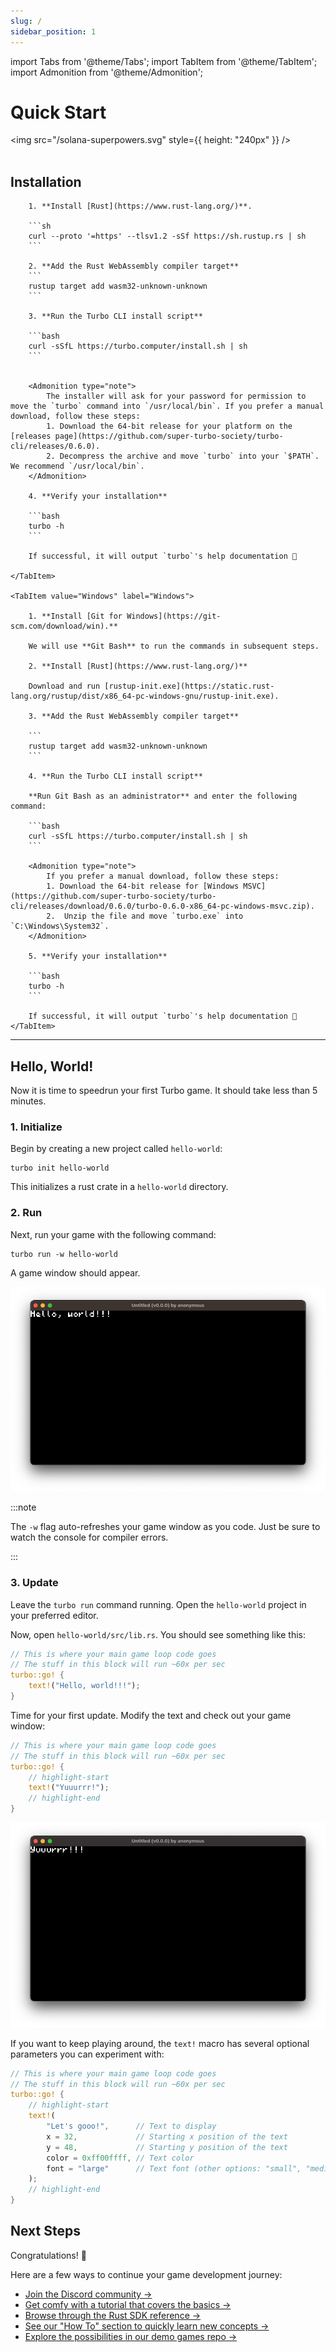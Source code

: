 ```yaml
---
slug: /
sidebar_position: 1
---
```


import Tabs from '@theme/Tabs';
import TabItem from '@theme/TabItem';
import Admonition from '@theme/Admonition';

# Quick Start

<img src="/solana-superpowers.svg" style={{ height: "240px" }} />
<br />
<br />

## Installation

<Tabs>
    <TabItem value="MacOS_Linux" label="MacOS / Linux" default>

        1. **Install [Rust](https://www.rust-lang.org/)**.

        ```sh
        curl --proto '=https' --tlsv1.2 -sSf https://sh.rustup.rs | sh
        ```

        2. **Add the Rust WebAssembly compiler target**
        ```
        rustup target add wasm32-unknown-unknown
        ```

        3. **Run the Turbo CLI install script**

        ```bash
        curl -sSfL https://turbo.computer/install.sh | sh
        ```


        <Admonition type="note">
            The installer will ask for your password for permission to move the `turbo` command into `/usr/local/bin`. If you prefer a manual download, follow these steps:
            1. Download the 64-bit release for your platform on the [releases page](https://github.com/super-turbo-society/turbo-cli/releases/0.6.0).
            2. Decompress the archive and move `turbo` into your `$PATH`. We recommend `/usr/local/bin`.
        </Admonition>

        4. **Verify your installation**

        ```bash
        turbo -h
        ```

        If successful, it will output `turbo`'s help documentation 🎉

    </TabItem>

    <TabItem value="Windows" label="Windows">

        1. **Install [Git for Windows](https://git-scm.com/download/win).**

        We will use **Git Bash** to run the commands in subsequent steps.

        2. **Install [Rust](https://www.rust-lang.org/)**

        Download and run [rustup-init.exe](https://static.rust-lang.org/rustup/dist/x86_64-pc-windows-gnu/rustup-init.exe).

        3. **Add the Rust WebAssembly compiler target**

        ```
        rustup target add wasm32-unknown-unknown
        ```

        4. **Run the Turbo CLI install script**

        **Run Git Bash as an administrator** and enter the following command:

        ```bash
        curl -sSfL https://turbo.computer/install.sh | sh
        ```

        <Admonition type="note">
            If you prefer a manual download, follow these steps:
            1. Download the 64-bit release for [Windows MSVC](https://github.com/super-turbo-society/turbo-cli/releases/download/0.6.0/turbo-0.6.0-x86_64-pc-windows-msvc.zip).
            2.  Unzip the file and move `turbo.exe` into `C:\Windows\System32`.
        </Admonition>

        5. **Verify your installation**

        ```bash
        turbo -h
        ```

        If successful, it will output `turbo`'s help documentation 🎉
    </TabItem>

</Tabs>

---

## Hello, World!

Now it is time to speedrun your first Turbo game. It should take less than 5 minutes.

### 1. Initialize

Begin by creating a new project called `hello-world`:

```
turbo init hello-world
```

This initializes a rust crate in a `hello-world` directory.

### 2. Run

Next, run your game with the following command:

```
turbo run -w hello-world
```

A game window should appear.

![Turbo game window with the text "Hello, world!!!"](./img/hello-world.png)

:::note

The `-w` flag auto-refreshes your game window as you code. Just be sure to watch the console for compiler errors.

:::

### 3. Update

Leave the `turbo run` command running. Open the `hello-world` project in your preferred editor.

Now, open `hello-world/src/lib.rs`. You should see something like this:

```rust title="hello-world/src/lib.rs" showLineNumbers
// This is where your main game loop code goes
// The stuff in this block will run ~60x per sec
turbo::go! {
    text!("Hello, world!!!");
}
```

Time for your first update. Modify the text and check out your game window:

```rust title="hello-world/src/lib.rs" showLineNumbers
// This is where your main game loop code goes
// The stuff in this block will run ~60x per sec
turbo::go! {
    // highlight-start
    text!("Yuuurrr!");
    // highlight-end
}
```

![Turbo game window with the text "yuuurrr!!!"](./img/yuuurrr.png)

If you want to keep playing around, the `text!` macro has several optional parameters you can experiment with:

```rust title="hello-world/src/lib.rs" showLineNumbers
// This is where your main game loop code goes
// The stuff in this block will run ~60x per sec
turbo::go! {
    // highlight-start
    text!(
        "Let's gooo!",      // Text to display
        x = 32,             // Starting x position of the text
        y = 48,             // Starting y position of the text
        color = 0xff00ffff, // Text color
        font = "large"      // Text font (other options: "small", "medium")
    );
    // highlight-end
}
```

## Next Steps

Congratulations! 🎉

Here are a few ways to continue your game development journey:

- [Join the Discord community &rarr;](https://discord.gg/Xb3tgSZGgD)
- [Get comfy with a tutorial that covers the basics &rarr;](/tutorials)
- [Browse through the Rust SDK reference &rarr;](/rust-sdk/getting-started)
- [See our "How To" section to quickly learn new concepts &rarr;](/how-to)
- [Explore the possibilities in our demo games repo &rarr;](https://github.com/super-turbo-society/turbo-demos/tree/main?tab=readme-ov-file#-turbo-demo-games)

<br />

